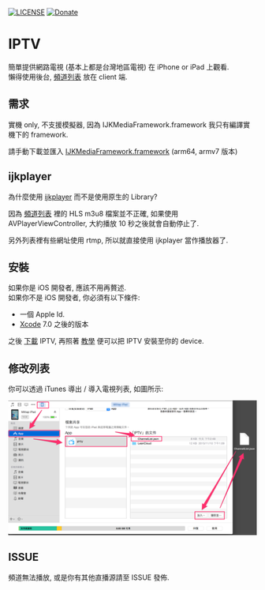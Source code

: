 [![LICENSE](https://img.shields.io/badge/License-MIT-green.svg?style=flat-square)](LICENSE)
[![Donate](https://img.shields.io/badge/PayPal-Donate-yellow.svg?style=flat-square)](https://www.paypal.com/cgi-bin/webscr?cmd=_s-xclick&hosted_button_id=LC58N7VZUST5N)

# IPTV
簡單提供網路電視 (基本上都是台灣地區電視) 在 iPhone or iPad 上觀看.  
懶得使用後台, [頻道列表][2] 放在 client 端.


## 需求
實機 only, 不支援模擬器, 因為 IJKMediaFramework.framework 我只有編譯實機下的 framework.

請手動下載並匯入 [IJKMediaFramework.framework][6] (arm64, armv7 版本)

## ijkplayer
為什麼使用 [ijkplayer][1] 而不是使用原生的 Library?

因為 [頻道列表][2] 裡的 HLS m3u8 檔案並不正確, 如果使用 AVPlayerViewController, 大約播放  10 秒之後就會自動停止了.

另外列表裡有些網址使用 rtmp, 所以就直接使用 ijkplayer 當作播放器了.


## 安裝
如果你是 iOS 開發者, 應該不用再贅述.  
如果你不是 iOS 開發者, 你必須有以下條件:

-  一個 Apple Id.
-  [Xcode][3] 7.0 之後的版本


之後 [下載][4] IPTV, 再照著 [教學][5] 便可以把 IPTV 安裝至你的 device.


## 修改列表
你可以透過 iTunes 導出 / 導入電視列表, 如圖所示:

![](README/1.png)


## ISSUE
頻道無法播放, 或是你有其他直播源請至 ISSUE 發佈.



[1]: https://github.com/Bilibili/ijkplayer "ijkplayer"
[2]: IPTV/ChannelList.json "頻道列表"
[3]: https://developer.apple.com/xcode/download/ "xcode"
[4]: https://github.com/shinrenpan/IPTV/archive/master.zip "下載"
[5]: http://www.dycksir.com/2015/10/10/Launching-Your-App-on-Devices-Xcode-7-without-certificate/ "教學"
[6]: https://www.dropbox.com/s/5ltr66tyk3lxvfy/IJKMediaFramework.framework.zip?dl=0 "下載"
